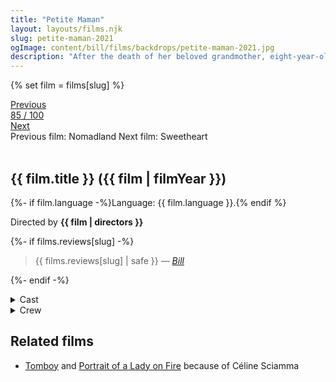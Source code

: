```yaml
---
title: "Petite Maman"
layout: layouts/films.njk
slug: petite-maman-2021
ogImage: content/bill/films/backdrops/petite-maman-2021.jpg
description: "After the death of her beloved grandmother, eight-year-old Nelly meets a strangely familiar girl her own age in the woods. Instantly forming a connection with this mysterious new friend, Nelly embarks on a fantastical journey of discovery which helps her come to terms with this newfound loss."
---
```


{% set film = films[slug] %}

<nav class="films">
  <div class="prev">
    <a href="../nomadland-2021"><i class="fa-solid fa-chevron-left fa-xs"></i> Previous</a>
  </div>
  <div>
    <a class="simple" href="../">85 / 100</a>
  </div>
  <div class="next">
    <a href="../sweetheart-2021">Next <i class="fa-solid fa-chevron-right fa-xs"></i></a>
  </div>
  <div class="hint">
    <span class="prev-hint">
      <span class="sr-only">Previous film:</span>
      Nomadland
    </span>
    <span class="next-hint">
      <span class="sr-only">Next film:</span>
      Sweetheart
    </span>
  </div>
</nav>

<article class="film slug-petite-maman-2021">
  <div class="backdrop-and-poster">
    <img class="poster" src="../films/posters/{{ slug }}.jpg" alt="">
    <img class="backdrop" src="../films/backdrops/{{ slug }}.jpg" alt="">
  </div>

  <h1>{{ film.title }} ({{ film | filmYear }})</h1>

  <p>
    {%- if film.language -%}Language: {{ film.language }}.{% endif %}
    
  </p>

  <p class="director">
    Directed by <strong>{{ film | directors }}</strong>
  </p>

  {%- if films.reviews[slug] -%}
    <blockquote> 
      {{ films.reviews[slug] | safe }} <em>—&nbsp;<a href="/bill">Bill</a></em>
    </blockquote> 
  {%- endif -%}

  <section class="film-detail">
    <div>
      <details>
        <summary>
          <i class="fa-solid fa-masks-theater"></i>
          Cast
        </summary>
        <ul>
          {%- for cast in film.credits.cast -%}
            <li>
              {{ cast.name }} as <em>{{ cast.character }}</em>
            </li>
          {%- endfor -%}
        </ul>
      </details>
      <details>
        <summary>
          <i class="fa-solid fa-clapperboard"></i>
          Crew
        </summary>
        <ul>
          {%- for crew in film.credits.crew -%}
            <li>
              {{ crew.name }} &mdash; <em>{{ crew.job }}</em>
            </li>
          {%- endfor -%}
        </ul>
      </details>
    </div>
  </section>

  <section class="related-films">
  <h2>Related films</h2>
  <ul>
    <li><a href="../tomboy-2011">Tomboy</a> and <a href="../portrait-of-a-lady-on-fire-2019">Portrait of a Lady on Fire</a> because of Céline Sciamma</li>
  </ul>
</section>

</article>
